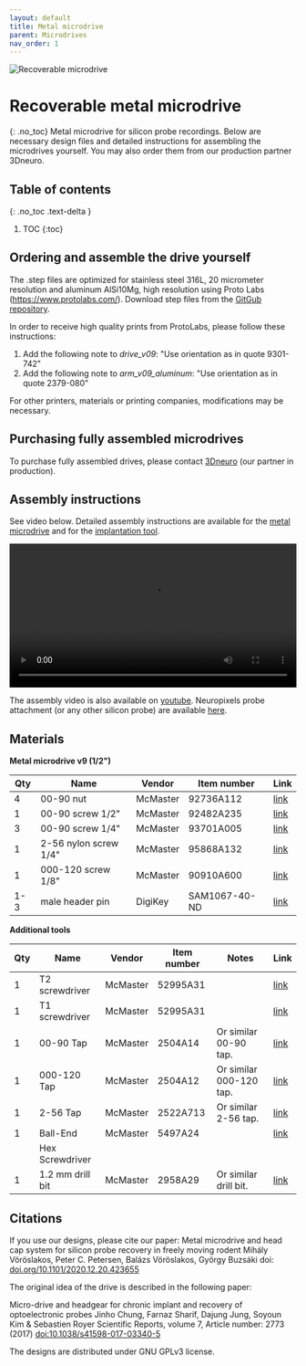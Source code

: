```yaml
---
layout: default
title: Metal microdrive
parent: Microdrives
nav_order: 1
---
```

![Recoverable microdrive](https://buzsakilab.github.io/3d_print_designs/images/recoverable_microdrive.jpg)

# Recoverable metal microdrive
{: .no_toc}
Metal microdrive for silicon probe recordings. Below are necessary design files and detailed instructions for assembling the microdrives yourself. You may also order them from our production partner 3Dneuro. 

## Table of contents
{: .no_toc .text-delta }

1. TOC
{:toc}

## Ordering and assemble the drive yourself
The .step files are optimized for stainless steel 316L, 20 micrometer resolution and aluminum AlSi10Mg, high resolution using Proto Labs (https://www.protolabs.com/). Download step files from the [GitGub repository](https://github.com/buzsakilab/3d_print_designs/tree/master/Microdrives/Metal_recoverable).

In order to receive high quality prints from ProtoLabs, please follow these instructions:

1. Add the following note to _drive_v09_: "Use orientation as in quote 9301-742"
2. Add the following note to _arm_v09_aluminum_: "Use orientation as in quote 2379-080"

For other printers, materials or printing companies, modifications may be necessary.

## Purchasing fully assembled microdrives
To purchase fully assembled drives, please contact [3Dneuro](https://www.3dneuro.com/2021/04/23/new-metal-microdrive-in-collaboration-with-the-buzsaki-lab/) (our partner in production).

## Assembly instructions 
See video below. Detailed assembly instructions are available for the [metal microdrive](https://github.com/buzsakilab/3d_print_designs/raw/master/Microdrives/Metal_recoverable/assembly_instructions_implantation_tool_metal_v9.pdf) and for the [implantation tool](https://github.com/buzsakilab/3d_print_designs/raw/master/Microdrives/Metal_recoverable/assembly_instructions_implantation_tool_metal_v9.pdf).

<video width="100%" height="auto" controls="controls">
  <source src="http://buzsakilab.com/3d_print_designs/Figure1-video1.mp4" type="video/mp4">
</video>

The assembly video is also available on [youtube](https://www.youtube.com/watch?v=poEjWvFrr5g). Neuropixels probe attachment (or any other silicon probe) are available [here](https://www.youtube.com/watch?v=MpPdWJEo7Fo).

## Materials

__Metal microdrive v9 (1/2")__ 

| Qty | Name | Vendor | Item number | Link |
|-----|------|--------|-------------|------|
| 4 | 00-90 nut | McMaster |  92736A112 | [link](https://www.mcmaster.com/92736a112) |
| 1 | 00-90 screw 1/2" | McMaster | 92482A235 | [link](https://www.mcmaster.com/92482a235/) |
| 3 | 00-90 screw 1/4" | McMaster | 93701A005 | [link](https://www.mcmaster.com/93701A005/) |
| 1 | 2-56 nylon screw 1/4" | McMaster | 95868A132 | [link](https://www.mcmaster.com/95868A132/) |
| 1 | 000-120 screw 1/8" | McMaster | 90910A600 | [link](https://www.mcmaster.com/93701a005) |
| 1-3 | male header pin | DigiKey | SAM1067-40-ND | [link](https://www.digikey.com/products/en?keywords=SAM1067-40-ND) |


__Additional tools__ 

| Qty | Name | Vendor | Item number | Notes | Link |
|-----|------|--------|-------------|-------|------|
| 1 | T2 screwdriver | McMaster | 52995A31 | | [link](https://www.mcmaster.com/52995a31) | 
| 1 | T1 screwdriver | McMaster | 52995A31 | | [link](https://www.mcmaster.com/52995a31) | 
| 1 | 00-90 Tap | McMaster | 	2504A14 | Or similar 00-90 tap. | [link](https://www.mcmaster.com/2504A14/) | 
| 1 | 000-120 Tap | McMaster | 2504A12 | Or similar 000-120 tap. | [link](https://www.mcmaster.com/2504A12/) | 
| 1 | 2-56 Tap | McMaster | 2522A713 | Or similar 2-56 tap. | [link](https://www.mcmaster.com/2522A713/) | 
| 1 | Ball-End | McMaster | 5497A24 | | [link](https://www.mcmaster.com/5497A24/) | 
|  | Hex Screwdriver |  |  |  |  | 
| 1 | 1.2 mm drill bit |  McMaster | 2958A29 | Or similar drill bit. | [link](https://www.mcmaster.com/2958a29) | 


## Citations
If you use our designs, please cite our paper: 
Metal microdrive and head cap system for silicon probe recovery in freely moving rodent Mihály Vöröslakos, Peter C. Petersen, Balázs Vöröslakos, György Buzsáki doi: [doi.org/10.1101/2020.12.20.423655](https://doi.org/10.1101/2020.12.20.423655)

The original idea of the drive is described in the following paper:

Micro-drive and headgear for chronic implant and recovery of optoelectronic probes Jinho Chung, Farnaz Sharif, Dajung Jung, Soyoun Kim & Sebastien Royer Scientific Reports, volume 7, Article number: 2773 (2017) [doi:10.1038/s41598-017-03340-5](https://doi.org/10.1038/s41598-017-03340-5)

The designs are distributed under GNU GPLv3 license.